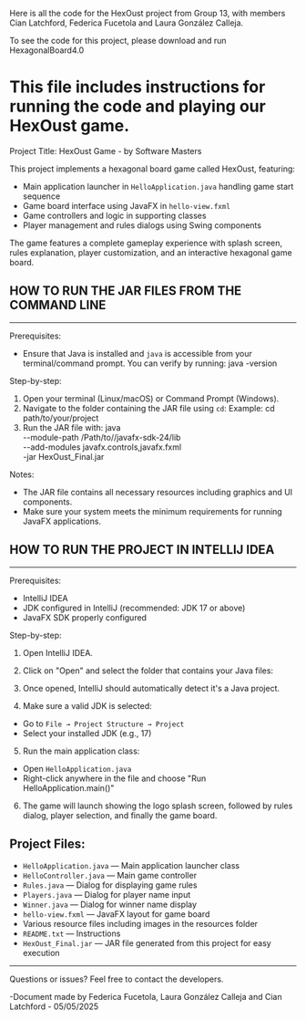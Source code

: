 Here is all the code for the HexOust project from Group 13, 
with members Cian Latchford, Federica Fucetola and Laura González Calleja.

To see the code for this project, please download and run HexagonalBoard4.0

# This file includes instructions for running the code and playing our HexOust game.

Project Title: HexOust Game - by Software Masters

This project implements a hexagonal board game called HexOust, featuring:
- Main application launcher in `HelloApplication.java` handling game start sequence
- Game board interface using JavaFX in `hello-view.fxml`
- Game controllers and logic in supporting classes
- Player management and rules dialogs using Swing components

The game features a complete gameplay experience with splash screen, rules explanation, player customization, and an interactive hexagonal game board.

## HOW TO RUN THE JAR FILES FROM THE COMMAND LINE
----------------------------------------------------------------------------------------

Prerequisites:
- Ensure that Java is installed and `java` is accessible from your terminal/command prompt.
  You can verify by running:
    java -version

Step-by-step:

1. Open your terminal (Linux/macOS) or Command Prompt (Windows).
2. Navigate to the folder containing the JAR file using `cd`:
    Example: cd path/to/your/project
3. Run the JAR file with:
   java \
--module-path /Path/to//javafx-sdk-24/lib \
--add-modules javafx.controls,javafx.fxml \
-jar HexOust_Final.jar

Notes:
- The JAR file contains all necessary resources including graphics and UI components.
- Make sure your system meets the minimum requirements for running JavaFX applications.

## HOW TO RUN THE PROJECT IN INTELLIJ IDEA
----------------------------------------------------------------------------------------

Prerequisites:
- IntelliJ IDEA
- JDK configured in IntelliJ (recommended: JDK 17 or above)
- JavaFX SDK properly configured

Step-by-step:

1. Open IntelliJ IDEA.

2. Click on "Open" and select the folder that contains your Java files:

3. Once opened, IntelliJ should automatically detect it's a Java project.

4. Make sure a valid JDK is selected:
- Go to `File → Project Structure → Project`
- Select your installed JDK (e.g., 17)

5. Run the main application class:
- Open `HelloApplication.java`
- Right-click anywhere in the file and choose "Run HelloApplication.main()"

6. The game will launch showing the logo splash screen, followed by rules dialog, player selection, and finally the game board.

## Project Files:

- `HelloApplication.java` — Main application launcher class
- `HelloController.java` — Main game controller
- `Rules.java` — Dialog for displaying game rules
- `Players.java` — Dialog for player name input
- `Winner.java` — Dialog for winner name display
- `hello-view.fxml` — JavaFX layout for game board
- Various resource files including images in the resources folder
- `README.txt` — Instructions
- `HexOust_Final.jar` — JAR file generated from this project for easy execution

----------------------------------------------------------------------------------------

Questions or issues?
Feel free to contact the developers.

-Document made by Federica Fucetola, Laura González Calleja and Cian Latchford - 05/05/2025
